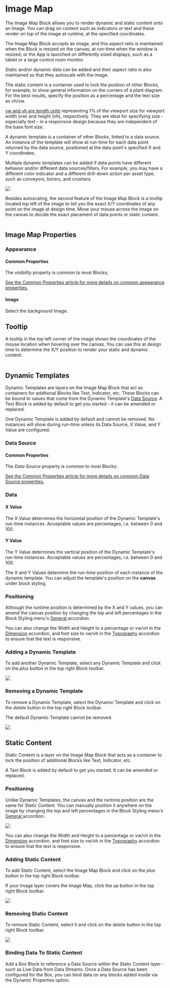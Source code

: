 # Image Map

The Image Map Block allows you to render dynamic and static content onto an Image. You can drag on content such as indicators or text and these render on top of the image at runtime, at the specified coordinates.&#x20;

The Image Map Block accepts an image, and this aspect ratio is maintained when the Block is resized on the canvas; at run-time when the window is resized; or the App is launched on differently sized displays, such as a tablet or a large control room monitor.

Static and/or dynamic data can be added and their aspect ratio is also maintained so that they autoscale with the image.

The static content is a container used to lock the position of other Blocks, for example, to show general information on the corners of a plant diagram. For the best results, specify the position as a percentage and the text size as vh/vw.

<!-- unsupported tag removed -->
[vw and vh are length units](https://www.w3.org/TR/css3-values/#viewport-relative-lengths) representing 1% of the viewport size for viewport width (vw) and height (vh), respectively. They are ideal for specifying size - especially text - in a responsive design because they are independent of the base font size.
<!-- unsupported tag removed -->

A dynamic template is a container of other Blocks, linked to a data source. An instance of the template will show at run-time for each data point returned by the data source, positioned at the data point's specified X and Y coordinates.&#x20;

Multiple dynamic templates can be added if data points have different behavior and/or different data sources/filters. For example, you may have a different color indicator and a different drill-down action per asset type, such as conveyors, borers, and crushers.

![](<../../.gitbook/assets/image map example.gif>)

Besides autoscaling, the second feature of the Image Map Block is a tooltip located top left of the image to tell you the exact X/Y coordinates of any point on the image at design time. Move your mouse across the image on the canvas to decide the exact placement of data points or static content.&#x20;

<figure><img src="../../.gitbook/assets/Tooltip Imagemap.gif" alt=""><figcaption></figcaption></figure>

## Image Map Properties

### Appearance

#### Common Properties

The _visibility_ property is common to most Blocks;

[See the Common Properties article for more details on common appearance properties.](../common-properties.md)

#### Image

Select the background Image.

## Tooltip

A tooltip in the top left corner of the image shows the coordinates of the mouse location when hovering over the canvas. You can use this at design time to determine the X/Y position to render your static and dynamic content.

<figure><img src="../../.gitbook/assets/Tooltip Imagemap.gif" alt=""><figcaption></figcaption></figure>

## Dynamic Templates

Dynamic Templates are layers on the Image Map Block that act as containers for additional Blocks like Text, Indicator, etc. These Blocks can be bound to values that come from the Dynamic Template's [Data Source](image-map.md#data-source). A Text Block is added by default to get you started - it can be amended or replaced.

One Dynamic Template is added by default and cannot be removed. No instances will show during run-time unless its Data Source, X Value, and Y Value are configured.

### Data Source

#### Common Properties

The _Data Source_ property is common to most Blocks;

‌[See the Common Properties article for more details on common Data Source properties.](../common-properties.md#data-source)

### Data

#### X Value&#x20;

The X Value determines the horizontal position of the Dynamic Template's run-time instances. Acceptable values are percentages, i.e. between 0 and 100.&#x20;

#### Y Value

The Y Value determines the vertical position of the Dynamic Template's run-time instances. Acceptable values are percentages, i.e. between 0 and 100.

<!-- unsupported tag removed -->
The X and Y Values determine the run-time position of each instance of the dynamic template. You can adjust the template's position on the **canvas** under block styling. &#x20;
<!-- unsupported tag removed -->

### Positioning

Although the runtime position is determined by the X and Y values, you can amend the canvas position by changing the top and left percentages in the Block Styling menu's [General ](../../concepts/application/block-styling.md#general)accordion.&#x20;

You can also change the Width and Height to a percentage or vw/vh in the [Dimension](../../concepts/application/block-styling.md#dimension) accordion, and font size to vw/vh in the [Typography](../../concepts/application/block-styling.md#typography) accordion to ensure that the text is responsive.

### Adding a Dynamic Template

To add another Dynamic Template, select any Dynamic Template and click on the _plus_ button in the top right Block toolbar.

![](<../../.gitbook/assets/Adding dynamic templates (1).gif>)

### Removing a Dynamic Template

To remove a Dynamic Template, select the Dynamic Template and click on the _delete_ button in the top right Block toolbar.&#x20;

<!-- unsupported tag removed -->
The default Dynamic Template cannot be removed.
<!-- unsupported tag removed -->

![](<../../.gitbook/assets/Removing dynamic templates (1).gif>)

## Static Content

Static Content is a layer on the Image Map Block that acts as a container to lock the position of additional Blocks like Text, Indicator, etc.&#x20;

A Text Block is added by default to get you started. It can be amended or replaced.

### Positioning

Unlike Dynamic Templates, the canvas and the runtime position are the same for Static Content. You can manually position it anywhere on the image by changing the top and left percentages in the Block Styling menu's [General ](../../concepts/application/block-styling.md#general)accordion.&#x20;

![](<../../.gitbook/assets/Static Templates Position Configuration (2).gif>)

You can also change the Width and Height to a percentage or vw/vh in the [Dimension](../../concepts/application/block-styling.md#dimension) accordion, and font size to vw/vh in the [Typography](../../concepts/application/block-styling.md#typography) accordion to ensure that the text is responsive.

### Adding Static Content

To add Static Content, select the Image Map Block and click on the _plus_ button in the top right Block toolbar.&#x20;

<!-- unsupported tag removed -->
If your Image layer covers the Image Map, click the _up_ button in the top right Block toolbar.
<!-- unsupported tag removed -->

![](<../../.gitbook/assets/Adding static content.gif>)

### Removing Static Content

To remove Static Content, select it and click on the _delete_ button in the top right Block toolbar.&#x20;

![](<../../.gitbook/assets/Removing static content.gif>)

### Binding Data To Static Content

Add a Box Block to reference a Data Source within the Static Content layer - such as Live Data from Data Streams. Once a Data Source has been configured for the Box, you can bind data on any blocks added inside via the Dynamic Properties option.

<figure><img src="../../.gitbook/assets/ImageMap_StaticContentDynamicData.gif" alt=""><figcaption></figcaption></figure>
